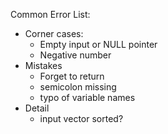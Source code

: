 Common Error List:

- Corner cases:
	- Empty input or NULL pointer
	- Negative number
- Mistakes
	- Forget to return
	- semicolon missing
	- typo of variable names
- Detail
	- input vector sorted?